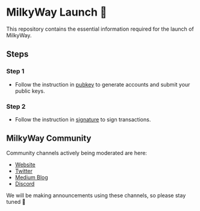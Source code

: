 # MilkyWay Launch 🥛

This repository contains the essential information required for the launch of MilkyWay. 

## Steps

### Step 1

- Follow the instruction in [pubkey](pubkey/README.md) to generate 
accounts and submit your public keys.

### Step 2

- Follow the instruction in [signature](signature/README.md) to sign transactions.


## MilkyWay Community

Community channels actively being moderated are here:

- [Website](https://www.milkyway.zone/)
- [Twitter](https://twitter.com/milky_way_zone)
- [Medium Blog](https://medium.com/milkyway-zone)
- [Discord](https://discord.com/invite/4ywmNE3tqq)

We will be making announcements using these channels, so please stay tuned 🚀
